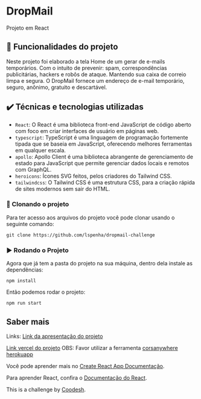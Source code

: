 # DropMail

Projeto em React

## 🔨 Funcionalidades do projeto

Neste projeto foi elaborado a tela Home de um gerar de e-mails temporários. Com o intuito de prevenir: spam, correspondências publicitárias, hackers e robôs de ataque. Mantendo sua caixa de correio limpa e segura. O DropMail fornece um endereço de e-mail temporário, seguro, anônimo, gratuito e descartável.

## ✔️ Técnicas e tecnologias utilizadas

- `React`: O React é uma biblioteca front-end JavaScript de código aberto com foco em criar interfaces de usuário em páginas web.
- `typescript`: TypeScript é uma linguagem de programação fortemente tipada que se baseia em JavaScript, oferecendo melhores ferramentas em qualquer escala.
- `apollo`: Apollo Client é uma biblioteca abrangente de gerenciamento de estado para JavaScript que permite gerenciar dados locais e remotos com GraphQL.
- `heroicons`: Ícones SVG feitos, pelos criadores do Tailwind CSS.
- `tailwindcss`: O Tailwind CSS é uma estrutura CSS, para a criação rápida de sites modernos sem sair do HTML.


### 🐙 Clonando o projeto

Para ter acesso aos arquivos do projeto você pode clonar usando o seguinte comando:

```
git clone https://github.com/lspenha/dropmail-challenge
```

### ▶️ Rodando o Projeto

Agora que já tem a pasta do projeto na sua máquina, dentro dela instale as dependências:
```
npm install
```

Então podemos rodar o projeto:
```
npm run start
```

## Saber mais

Links: 
[Link da apresentação do projeto](https://www.loom.com/embed/652909a1b3c741b088d93b3743b1a91a)

[Link vercel do projeto]([https://www.loom.com/embed/652909a1b3c741b088d93b3743b1a91a](https://dropmail-five.vercel.app/)) OBS: Favor utilizar a ferramenta [corsanywhere herokuapp](https://cors-anywhere.herokuapp.com) 

Você pode aprender mais no [Create React App Documentação](https://facebook.github.io/create-react-app/docs/getting-started).

Para aprender React, confira o [Documentação do React](https://reactjs.org/).

This is a challenge by [Coodesh](https://coodesh.com/).
